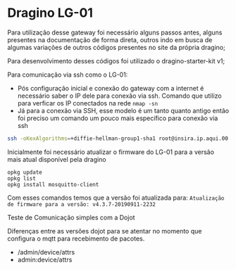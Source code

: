 # Dragino LG-01
Para utilização desse gateway foi necessário alguns passos antes, alguns presentes na documentação de forma direta, outros indo em busca de algumas variações de outros códigos presentes no site da própria dragino;

Para desenvolvimento desses códigos foi utilizado o dragino-starter-kit v1;

Para comunicação via ssh como o LG-01:
+ Pós configuração inicial e conexão do gateway com a internet é necessário saber o IP dele para conexão via ssh. Comando que utilizo para verficar os IP conectados na rede `nmap -sn`
+ Já para a conexão via SSH, esse modelo é um tanto quanto antigo então foi preciso um comando um pouco mais específico para conexão via ssh
```bash
ssh -oKexAlgorithms=+diffie-hellman-group1-sha1 root@insira.ip.aqui.00 
```

Inicialmente foi necessário atualizar o firmware do LG-01 para a versão mais atual disponível pela dragino
```language
opkg update
opkg list
opkg install mosquitto-client
```
Com esses comandos temos que a versão foi atualizada para: 
`Atualização de firmware para a versão: v4.3.7-20190911-2232`

Teste de Comunicação simples com a Dojot


Diferenças entre as versões dojot para se atentar no momento que configura o mqtt para recebimento de pacotes.
+ /admin/device/attrs
+ admin:device/attrs